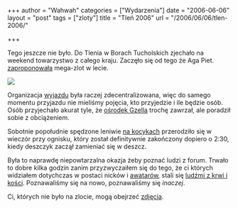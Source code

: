 +++
author = "Wahwah"
categories = ["Wydarzenia"]
date = "2006-06-06"
layout = "post"
tags = ["zloty"]
title = "Tleń 2006"
url = "/2006/06/06/tlen-2006/"

+++

Tego jeszcze nie było. Do Tlenia w Borach Tucholskich zjechało na weekend towarzystwo z całego kraju. Zaczęło się od tego że Aga Piet. [zaproponowała][1] mega-zlot w lecie.

<img align="middle" src="http://www.atopowe-zapalenie.pl/mediawiki/images/thumb/1/17/Tlen-road-sign.jpg/200px-Tlen-road-sign.jpg" />

Organizacja [wyjazdu][2] była raczej zdecentralizowana, więc do samego momentu przyjazdu nie mieliśmy pojęcia, kto przyjedzie i ile będzie osób. Osób przyjechało akurat tyle, że [ośrodek Gzella][3] trochę zawrzał, ale poradził sobie z obciążeniem.

Sobotnie popołudnie spędzone leniwie [na kocykach][4] przerodziło się w wieczór przy ognisku, który został definitywnie zakończony dopiero o 2:30, kiedy deszczyk zaczął zamieniać się w deszcz.

Była to naprawdę niepowtarzalna okazja żeby poznać ludzi z forum. Trwało to dobre kilka godzin zanim przyzwyczaiłem się do tego, że ci których widziałem dotychczas w postaci nicków i [awatarów][5], stali się [ludźmi z krwi i kości][6]. Poznawaliśmy się na nowo, poznawaliśmy się _inaczej_.

Ci, których nie było na zlocie, mogą obejrzeć [zdjęcia][7].

 [1]: http://www.atopowe-zapalenie.pl/forum/viewtopic.php?p=22043#22043
 [2]: http://www.atopowe-zapalenie.pl/atopedia/Tle%C5%84_2006
 [3]: http://www.rekreacja.gzella.pl/
 [4]: http://www.atopowe-zapalenie.pl/atopedia/Grafika:Tlen2006-pano2.jpg
 [5]: http://www.atopowe-zapalenie.pl/atopedia/Awatary
 [6]: http://www.atopowe-zapalenie.pl/atopedia/Grafika:Uchachani.jpg
 [7]: http://www.atopowe-zapalenie.pl/atopedia/Tle%C5%84_2006 "Zdjęcia z Tlenia 2006"